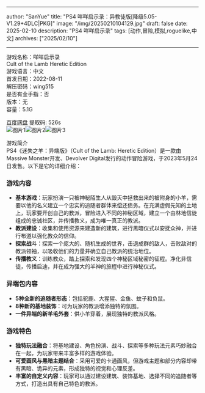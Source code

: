 
---
author: "SanYue"
title: "PS4 咩咩启示录：异教徒版[降级5.05-V1.29+4DLC|PKG]"
image: "/img/20250210104129.jpg"
draft: false
date: 2025-02-10
description: "PS4 咩咩启示录"
tags: [动作,冒险,模拟,roguelike,中文]
archives: ["2025/02/10"]

---

游戏名称：咩咩启示录   
Cult of the Lamb Heretic Edition    
游戏语言：中文  
首发日期：2022-08-11  
解压密码：wing515  
是否有金手指：否  
版本：无   
容量：5.1G

[百度网盘](https://pan.baidu.com/s/1DpswgZWKrz74qIOjcWacaQ) 提取码: 526s  
![图片1](/img/24df4c.jpg)![图片2](/img/1c4eb0.jpg)![图片3](/img/faa4d2.jpg)  

游戏简介  
PS4《迷失之羊：异端版》（Cult of the Lamb: Heretic Edition）是一款由Massive Monster开发、Devolver Digital发行的动作冒险游戏，于2023年5月24日发售。以下是它的详细介绍：

### 游戏内容
- **基本游戏**：玩家扮演一只被神秘陌生人从毁灭中拯救出来的被附身的小羊，需要以他的名义建立一个忠实的追随者群体来偿还债务。在充满虚假先知的土地上，玩家要开创自己的教派，冒险进入不同的神秘区域，建立一个由林地信徒组成的忠诚社区，并传播教义，成为唯一真正的教派。
- **教派建设**：收集和使用资源来建造新的建筑，进行黑暗仪式以安抚众神，并进行布道以强化教众的信仰。
- **探索战斗**：探索一个庞大的、随机生成的世界，击退成群的敌人，击败敌对的教派领袖，以吸收他们的力量并确立自己教派的统治地位。
- **传播教义**：训练教众，踏上探索和发现四个神秘区域秘密的征程。净化非信徒，传播启迪，并在成为强大的羊神的旅程中进行神秘仪式。

### 异端包内容
- **5种全新的追随者形态**：包括驼鹿、大猩猩、金鱼、蚊子和负鼠。
- **8种新的基地装饰**：可为玩家的教派增添独特的氛围。
- **一件异端的新羊毛外套**：供小羊穿着，展现独特的教派风格。

### 游戏特色
- **独特玩法融合**：将基地建设、角色扮演、战斗、探索等多种玩法元素巧妙融合在一起，为玩家带来丰富多样的游戏体验。
- **可爱画风与黑暗主题结合**：采用可爱的卡通画风，但游戏主题和部分内容却带有黑暗、诡异的元素，形成独特的视觉和心理反差。
- **丰富的自定义内容**：玩家可以通过建设建筑、装饰基地、选择不同的追随者等方式，打造出具有自己特色的教派。

